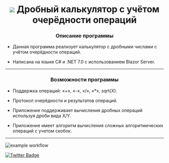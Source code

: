 <h1 align="center">
  <img src="VG.Pm/wwwroot/favicon.png">
  Дробный калькулятор с учётом очерёдности операций
</h1>

<h3 align="center">Описание программы</h3>

- Данная программа реализует калькулятор с дробными числами с учётом очерёдности операций.

- Написана на языке C# и .NET 7.0 с использованием Blazor Server.
---

<h3 align="center">Возможности программы</h3>

- Поддержка операций: «+», «-», «/», «*», sqrt(X).

- Протокол очерёдности и результатов операций.

- Приложение поддерживает вычисления дробных операций используя дроби вида X/Y.
  
- Приложение имеет алгоритм вычисления сложных алгоритмических операций с учетом скобок.
---

![example workflow](https://github.com/FlexSupers/VgPm/actions/workflows/dotnet.yml/badge.svg?event=push)



[![Twitter Badge](https://img.shields.io/badge/Vladimir-Profile-informational?style=flat&logoColor=white&color=1CA2F1)](https://vk.com/flx_bmx)
